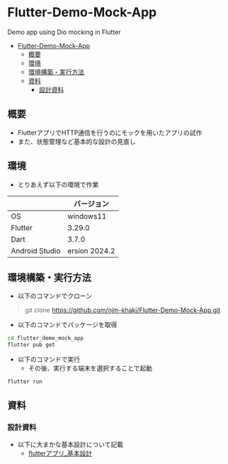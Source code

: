 # Flutter-Demo-Mock-App

Demo app using Dio mocking in Flutter

- [Flutter-Demo-Mock-App](#flutter-demo-mock-app)
  - [概要](#概要)
  - [環境](#環境)
  - [環境構築・実行方法](#環境構築実行方法)
  - [資料](#資料)
    - [設計資料](#設計資料)

## 概要

- FlutterアプリでHTTP通信を行うのにモックを用いたアプリの試作
- また、状態管理など基本的な設計の見直し

## 環境

- とりあえず以下の環境で作業

||バージョン|
|--|--|
|OS|windows11|
|Flutter|3.29.0|
|Dart|3.7.0|
|Android Studio|ersion 2024.2|

## 環境構築・実行方法

- 以下のコマンドでクローン

> git clone https://github.com/njm-khaki/Flutter-Demo-Mock-App.git

- 以下のコマンドでパッケージを取得

```bash
cd flutter_demo_mock_app
flutter pub get
```

- 以下のコマンドで実行
  - その後、実行する端末を選択することで起動

```bash
flutter run
```

## 資料

### 設計資料

- 以下に大まかな基本設計について記載
    - [flutterアプリ_基本設計](./documents/flutterアプリ_基本設計.md)